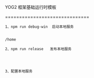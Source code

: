YOG2 框架基础运行时模板

==============================

```
1、npm run debug-win  启动本地服务


/home 

2、npm run release   发布本地服务




3、配置本地服务



```
